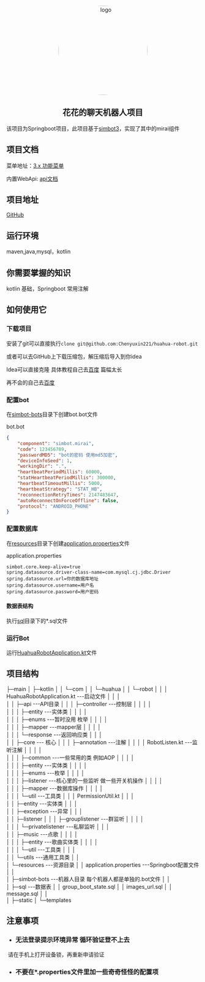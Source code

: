 <div align="center">
    <img src="http://gchat.qpic.cn/gchatpic_new/0/0-0-C59648BA0E460CA10E258D353318D713/0?term=2" alt="logo" style="width:233px ;height:233px;border-radius:50%"/>
    <p>
    	<h2>
        	花花的聊天机器人项目
    	</h2>
</div>

该项目为Springboot项目，此项目基于[simbot3](https://github.com/simple-robot/simbot-component-mirai)，实现了其中的mirai组件



## 项目文档

菜单地址：[3.x 功能菜单](https://www.yuque.com/qingsi-zwnmu/xyuvvi/wrbzgy)

内置WebApi: [api文档](https://console-docs.apipost.cn/preview/2994e3757e2103c4/f6807ee950c44a1e?target_id=f67ce078-7aa4-44a7-bfcb-9605bde46489#fb8ff78b-4e48-49e8-9c5c-00e25d7476d6)

## 项目地址

[GitHub](https://github.com/Chenyuxin221/huahua-robot)

## 运行环境

maven,java,mysql，kotlin

## 你需要掌握的知识

kotlin 基础，Springboot 常用注解

## 如何使用它

### 下载项目

安装了git可以直接执行`clone git@github.com:Chenyuxin221/huahua-robot.git`

或者可以去GitHub上下载压缩包，解压缩后导入到你idea

Idea可以直接克隆 具体教程自己去[百度](https://www.baidu.com) 篇幅太长

再不会的自己去[百度](https://www.baidu.com)

### 配置bot

在[simbot-bots](./src/main/resources/simbot-bots)目录下创建bot.bot文件

bot.bot

```json
{
    "component": "simbot.mirai",
  	"code": 123456789,
  	"passwordMD5": "bot的密码 使用md5加密",
  	"deviceInfoSeed": 1,
  	"workingDir": ".",
  	"heartbeatPeriodMillis": 60000,
  	"statHeartbeatPeriodMillis": 300000,
  	"heartbeatTimeoutMillis": 5000,
  	"heartbeatStrategy": "STAT_HB",
  	"reconnectionRetryTimes": 2147483647,
  	"autoReconnectOnForceOffline": false,
  	"protocol": "ANDROID_PHONE" 
}
```

### 配置数据库

在[resources](./src/main/resources/)目录下创建[application.properties]()文件

application.properties

```properties
simbot.core.keep-alive=true
spring.datasource.driver-class-name=com.mysql.cj.jdbc.Driver
spring.datasource.url=你的数据库地址
spring.datasource.username=用户名
spring.datasource.password=用户密码
```

#### 数据表结构

执行[sql](./src/main/resources/sql)目录下的*.sql文件

### 运行Bot	

运行[HuahuaRobotApplication.kt](./src/main/kotlin/com/huahua/robot/HuahuaRobotApplication.kt)文件

## 项目结构

├─main
│  ├─kotlin
│  │  └─com
│  │      └─huahua
│  │          └─robot
│  │              │  HuahuaRobotApplication.kt			  ---启动文件
│  │              │  
│  │              ├─api													---API目录
│  │              │  ├─controller									  ---控制层
│  │              │  │      
│  │              │  ├─entity											---实体类
│  │              │  │      
│  │              │  ├─enums										 ---暂时没用	枚举
│  │              │  │      
│  │              │  ├─mapper										---mapper层
│  │              │  │      
│  │              │  └─response									 ---返回响应类
│  │              │          
│  │              ├─core												 --- 核心
│  │              │  ├─annotation								   ---注解
│  │              │  │      RobotListen.kt						 ---监听注解
│  │              │  │      
│  │              │  ├─common									 ---一些常用的类 例如AOP
│  │              │  │      
│  │              │  ├─entity										  ---实体类
│  │              │  │      
│  │              │  ├─enums										---枚举
│  │              │  │      
│  │              │  ├─listener										---核心里的一些监听 做一些开关机操作
│  │              │  │      
│  │              │  ├─mapper									   ---数据库操作
│  │              │  │      
│  │              │  └─util												---工具类
│  │              │          PermissionUtil.kt
│  │              │          
│  │              ├─entity											   ---实体类
│  │              │          
│  │              ├─exception										---异常
│  │              │      
│  │              ├─listener
│  │              │  ├─grouplistener							  ---群监听
│  │              │  │      
│  │              │  └─privatelistener                            ---私聊监听
│  │              │          
│  │              ├─music											  ---点歌
│  │              │  │  
│  │              │  ├─entity										   ---歌曲实体类
│  │              │  │          
│  │              │  └─util											  ---工具类
│  │              │          
│  │              └─utils												---通用工具类
│  │                      
│  └─resources													   ---资源目录
│      │  application.properties								 ---Springboot配置文件
│      │  
│      ├─simbot-bots												---机器人目录 每个机器人都是单独的.bot文件
│      │      
│      ├─sql															  ---数据表
│      │      group_boot_state.sql
│      │      images_url.sql
│      │      message.sql
│      │      
│      ├─static
│      └─templates


## 注意事项
- ### 无法登录提示环境异常 循环验证登不上去

​		请在手机上打开设备锁，再重新申请验证

- ### 不要在*.properties文件里加一些奇奇怪怪的配置项